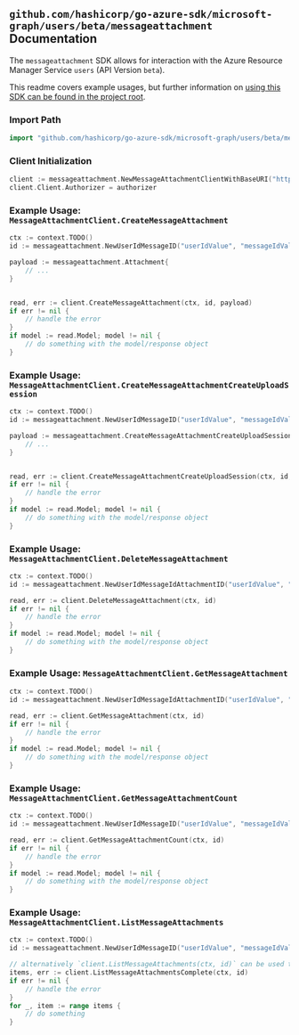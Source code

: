 
## `github.com/hashicorp/go-azure-sdk/microsoft-graph/users/beta/messageattachment` Documentation

The `messageattachment` SDK allows for interaction with the Azure Resource Manager Service `users` (API Version `beta`).

This readme covers example usages, but further information on [using this SDK can be found in the project root](https://github.com/hashicorp/go-azure-sdk/tree/main/docs).

### Import Path

```go
import "github.com/hashicorp/go-azure-sdk/microsoft-graph/users/beta/messageattachment"
```


### Client Initialization

```go
client := messageattachment.NewMessageAttachmentClientWithBaseURI("https://management.azure.com")
client.Client.Authorizer = authorizer
```


### Example Usage: `MessageAttachmentClient.CreateMessageAttachment`

```go
ctx := context.TODO()
id := messageattachment.NewUserIdMessageID("userIdValue", "messageIdValue")

payload := messageattachment.Attachment{
	// ...
}


read, err := client.CreateMessageAttachment(ctx, id, payload)
if err != nil {
	// handle the error
}
if model := read.Model; model != nil {
	// do something with the model/response object
}
```


### Example Usage: `MessageAttachmentClient.CreateMessageAttachmentCreateUploadSession`

```go
ctx := context.TODO()
id := messageattachment.NewUserIdMessageID("userIdValue", "messageIdValue")

payload := messageattachment.CreateMessageAttachmentCreateUploadSessionRequest{
	// ...
}


read, err := client.CreateMessageAttachmentCreateUploadSession(ctx, id, payload)
if err != nil {
	// handle the error
}
if model := read.Model; model != nil {
	// do something with the model/response object
}
```


### Example Usage: `MessageAttachmentClient.DeleteMessageAttachment`

```go
ctx := context.TODO()
id := messageattachment.NewUserIdMessageIdAttachmentID("userIdValue", "messageIdValue", "attachmentIdValue")

read, err := client.DeleteMessageAttachment(ctx, id)
if err != nil {
	// handle the error
}
if model := read.Model; model != nil {
	// do something with the model/response object
}
```


### Example Usage: `MessageAttachmentClient.GetMessageAttachment`

```go
ctx := context.TODO()
id := messageattachment.NewUserIdMessageIdAttachmentID("userIdValue", "messageIdValue", "attachmentIdValue")

read, err := client.GetMessageAttachment(ctx, id)
if err != nil {
	// handle the error
}
if model := read.Model; model != nil {
	// do something with the model/response object
}
```


### Example Usage: `MessageAttachmentClient.GetMessageAttachmentCount`

```go
ctx := context.TODO()
id := messageattachment.NewUserIdMessageID("userIdValue", "messageIdValue")

read, err := client.GetMessageAttachmentCount(ctx, id)
if err != nil {
	// handle the error
}
if model := read.Model; model != nil {
	// do something with the model/response object
}
```


### Example Usage: `MessageAttachmentClient.ListMessageAttachments`

```go
ctx := context.TODO()
id := messageattachment.NewUserIdMessageID("userIdValue", "messageIdValue")

// alternatively `client.ListMessageAttachments(ctx, id)` can be used to do batched pagination
items, err := client.ListMessageAttachmentsComplete(ctx, id)
if err != nil {
	// handle the error
}
for _, item := range items {
	// do something
}
```
